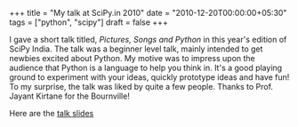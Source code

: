 +++
title = "My talk at SciPy.in 2010"
date = "2010-12-20T00:00:00+05:30"
tags = ["python", "scipy"]
draft = false
+++

I gave a short talk titled, _Pictures, Songs and Python_ in this
year's edition of SciPy India.  The talk was a beginner level
talk, mainly intended to get newbies excited about Python.  My
motive was to impress upon the audience that Python is a language
to help you think in. It's a good playing ground to experiment
with your ideas, quickly prototype ideas and have fun!  To my
surprise, the talk was liked by quite a few people.  Thanks to
Prof. Jayant Kirtane for the Bournville!

Here are the [talk slides](https://github.com/punchagan/talks/blob/master/scipy.in-2010/slides/outline.pdf)
